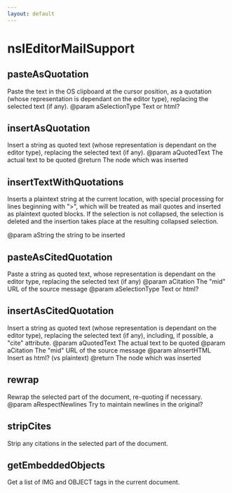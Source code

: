 ```yaml
---
layout: default
---
```


# nsIEditorMailSupport #

## pasteAsQuotation ##
 Paste the text in the OS clipboard at the cursor position,
as a quotation (whose representation is dependant on the editor type),
replacing the selected text (if any).
@param aSelectionType Text or html?


## insertAsQuotation ##
 Insert a string as quoted text
(whose representation is dependant on the editor type),
replacing the selected text (if any).
@param aQuotedText  The actual text to be quoted
@return             The node which was inserted


## insertTextWithQuotations ##

Inserts a plaintext string at the current location,
with special processing for lines beginning with ">",
which will be treated as mail quotes and inserted
as plaintext quoted blocks.
If the selection is not collapsed, the selection is deleted
and the insertion takes place at the resulting collapsed selection.

@param aString   the string to be inserted


## pasteAsCitedQuotation ##
 Paste a string as quoted text,
whose representation is dependant on the editor type,
replacing the selected text (if any)
@param aCitation    The "mid" URL of the source message
@param aSelectionType Text or html?


## insertAsCitedQuotation ##
 Insert a string as quoted text
(whose representation is dependant on the editor type),
replacing the selected text (if any),
including, if possible, a "cite" attribute.
@param aQuotedText  The actual text to be quoted
@param aCitation    The "mid" URL of the source message
@param aInsertHTML  Insert as html?  (vs plaintext)
@return             The node which was inserted


## rewrap ##

Rewrap the selected part of the document, re-quoting if necessary.
@param aRespectNewlines  Try to maintain newlines in the original?


## stripCites ##

Strip any citations in the selected part of the document.


## getEmbeddedObjects ##

Get a list of IMG and OBJECT tags in the current document.

